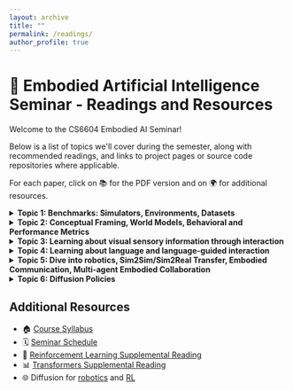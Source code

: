 ```yaml
---
layout: archive
title: ""
permalink: /readings/
author_profile: true
---
```


# 🤖 Embodied Artificial Intelligence Seminar - Readings and Resources

Welcome to the CS6604 Embodied AI Seminar! 

Below is a list of topics we'll cover during the semester, along with recommended readings, and links to project pages or source code repositories where applicable.

For each paper, click on 📚 for the PDF version and on 🌍 for additional resources.
<details>
  <summary><b>Topic 1: Benchmarks: Simulators, Environments, Datasets</b></summary>
  <ul>
    <li>ARNOLD: A Benchmark for Language-Grounded Task Learning With Continuous States in Realistic 3D Scenes <a href="https://arxiv.org/abs/2304.04321">📚</a> <a href="https://arnold-benchmark.github.io/">🌍</a></li>
    <li>iGibson 1.0: A Simulation Environment for Interactive Tasks in Large Realistic Scenes <a href="https://arxiv.org/abs/2012.02924">📚</a> <a href="https://svl.stanford.edu/igibson/">🌍</a></li>
    <li>Matterport3D: Interpreting Visually-Grounded Navigation Instructions in Real Environments <a href="https://arxiv.org/abs/1711.07280">📚</a> <a href="https://bringmeaspoon.org/">🌍</a></li>
    <li>CVDN: Vision-and-Dialog Navigation <a href="https://arxiv.org/abs/1907.04957">📚</a></li>
    <li>Soundspaces: Audio-Visual Navigation in 3D Environments <a href="https://link.springer.com/chapter/10.1007/978-3-030-58539-6_2">📚</a> <a href="https://vision.cs.utexas.edu/projects/audio_visual_navigation/">🌍</a></li>
    <li>AI2-THOR: An Interactive 3D Environment for Visual AI <a href="https://arxiv.org/abs/1712.05474">📚</a> <a href="https://ai2thor.allenai.org/">🌍</a></li>
    <li>Rearrangement: A Challenge for Embodied AI <a href="https://arxiv.org/abs/2011.01975">📚</a></li>
    <li>Visual Room Rearrangement <a href="https://arxiv.org/abs/2103.16544">📚</a> <a href="https://ai2thor.allenai.org/rearrangement/">🌍</a></li>
    <li>ProcTHOR: Large-Scale Embodied AI Using Procedural AI Generation <a href="https://arxiv.org/abs/2206.06994">📚</a> <a href="https://procthor.allenai.org/">🌍</a></li>
    <li>ManiSkill2: A Unified Benchmark for Generalizable Manipulation Skills <a href="https://arxiv.org/abs/2302.04659">📚</a> <a href="https://maniskill2.github.io/">🌍</a></li>
    <li>Object Goal Navigation using Goal-Oriented Semantic Exploration <a href="https://arxiv.org/abs/2007.00643">📚</a> <a href="https://devendrachaplot.github.io/projects/semantic-exploration.html">🌍</a></li>
    <li>Embodied Question Answering in Photorealistic Environments with Point Cloud Perception <a href="https://arxiv.org/abs/1904.03461">📚</a> <a href="https://embodiedqa.org/">🌍</a></li>
    <li>Alfred: A Benchmark for Interpreting Grounded Instructions for Everyday Tasks <a href="http://openaccess.thecvf.com/content_CVPR_2020/html/Shridhar_ALFRED_A_Benchmark_for_Interpreting_Grounded_Instructions_for_Everyday_Tasks_CVPR_2020_paper.html">📚</a> <a href="https://askforalfred.com/">🌍</a></li>
    <li>DialFRED: Dialogue-Enabled Agents for Embodied Instruction Following <a href="https://arxiv.org/abs/2202.13330">📚</a> <a href="https://github.com/xfgao/DialFRED">🌍</a></li>
    <li>Alexa Arena: A User-Centric Interactive Platform for Embodied AI <a href="https://arxiv.org/abs/2303.01586">📚</a> <a href="https://github.com/amazon-science/alexa-arena">🌍</a></li>
    <li>VirtualHome: Simulating Household Activities via Programs <a href="https://arxiv.org/abs/1806.07011">📚</a> <a href="http://virtual-home.org/">🌍</a></li>
    <li>BEHAVIOR-1K: A Benchmark for Embodied AI with 1,000 Everyday Activities and Realistic Simulation <a href="https://proceedings.mlr.press/v205/li23a.html">📚</a> <a href="https://behavior.stanford.edu/">🌍</a></li>
    <li>MineDojo: Building Open-Ended Embodied Agents with Internet-Scale Knowledge <a href="https://arxiv.org/abs/2206.08853">📚</a> <a href="https://minedojo.org/">🌍</a></li>
  </ul>
</details>

<details>
  <summary><b>Topic 2: Conceptual Framing, World Models, Behavioral and Performance Metrics</b></summary>
  <ul>
    <li>World Models <a href="https://arxiv.org/abs/1803.10122">📚</a> <a href="https://worldmodels.github.io/">🌍</a></li>
    <li>Machine Theory of Mind <a href="https://arxiv.org/abs/1802.07740">📚</a> </li>
    <li>Collaborative World Models: An Online-Offline Transfer RL Approach <a href="https://arxiv.org/abs/2305.15260">📚</a> </li>
    <li>Transformers are Sample-Efficient World Models <a href="https://arxiv.org/abs/2209.00588">📚</a> </li>
    <li>Learning Temporally Abstract World Models without Online Experimentation <a href="https://proceedings.mlr.press/v202/freed23a/freed23a.pdf">📚</a> </li>
    <li>Reward-Free Curricula for Training Robust World Models <a href="https://arxiv.org/abs/2306.09205">📚</a> </li>
    <li>Recurrent World Models Facilitate Policy Evolution <a href="https://arxiv.org/abs/1809.01999">📚</a> <a href="https://worldmodels.github.io/">🌍</a></li>
      <li>Discovering and Achieving Goals via World Models <a href="https://arxiv.org/abs/2110.09514">📚</a> <a href="https://orybkin.github.io/lexa/">🌍</a></li>
    <li>Planning to Explore via Self-Supervised World Models <a href="https://arxiv.org/abs/2005.05960">📚</a> <a href="https://ramanans1.github.io/plan2explore/">🌍</a></li>
    <li>Learning to Model the World with Language<a href="https://arxiv.org/abs/2308.01399">📚</a> <a href="https://dynalang.github.io/">🌍</a></li>
    <li>Do Embodied Agents Dream of Pixelated Sheep: Embodied Decision Making using Language Guided World Modelling <a href="https://arxiv.org/abs/2301.12050">📚</a></li>
    <li>Dream to Control: Learning Behaviors by Latent Imagination <a href="https://arxiv.org/abs/1912.01603">📚</a></li>
    <li>DayDreamer: World Models for Physical Robot Learning <a href="https://arxiv.org/abs/2206.14176">📚</a> <a href="https://danijar.com/project/daydreamer/">🌍</a></li>
    <li>Mastering Diverse Domains through World Models <a href="https://arxiv.org/abs/2301.04104">📚</a> <a href="https://danijar.com/project/dreamerv3/">🌍</a></li>
    <li>Mastering Atari with Discrete World Models <a href="https://arxiv.org/abs/2010.02193">📚</a> <a href="https://danijar.com/project/dreamerv2/">🌍</a></li>
    <li>Masked World Models for Visual Control <a href="https://proceedings.mlr.press/v205/seo23a/seo23a.pdf">📚</a> <a href="https://sites.google.com/view/mwm-rl">🌍</a></li>
    <li>Structured World Models from Human Videos <a href="https://www.roboticsproceedings.org/rss19/p012.pdf">📚</a> <a href="https://human-world-model.github.io/">🌍</a></li>
    <li>Building Machines That Learn and Think Like People <a href="https://arxiv.org/abs/1604.00289">📚</a></li>
    <li>Action and Perception as Divergence Minimization <a href="https://arxiv.org/abs/2009.01791">📚</a></li>
    <li>Intrinsically Motivated Reinforcement Learning <a href="https://proceedings.neurips.cc/paper_files/paper/2004/file/4be5a36cbaca8ab9d2066debfe4e65c1-Paper.pdf">📚</a> </li>
       <li>Decision Transformer: Reinforcement Learning via Sequence Modeling <a href="https://arxiv.org/abs/2106.01345">📚</a> </li>
    <li>Curiosity-Driven Exploration of Learned Disentangled Goal Spaces <a href="http://proceedings.mlr.press/v87/laversanne-finot18a/laversanne-finot18a.pdf">📚</a></li>
    <li>Encouraging and Evaluating Embodied Exploration <a href="https://openaccess.thecvf.com/content/CVPR2023/papers/Zhu_EXCALIBUR_Encouraging_and_Evaluating_Embodied_Exploration_CVPR_2023_paper.pdf">📚</a></li>
    <li>Language as a Cognitive Tool to Imagine Goals in Curiosity-Driven Exploration <a href="https://proceedings.neurips.cc/paper/2020/file/274e6fcf4a583de4a81c6376f17673e7-Paper.pdf">📚</a></li>
    <li>Learning to play with intrinsically-motivated, self-aware agents <a href="https://arxiv.org/abs/1802.07442">📚</a></li>
    <li>On Evaluation of Embodied Navigation Agents <a href="https://arxiv.org/abs/1807.06757">📚</a></li>
     <li>ObjectNav Revisited: On Evaluation of Embodied Agents Navigating to Objects <a href="https://arxiv.org/abs/2006.13171">📚</a></li>
     <li>On the Evaluation of Vision-and-Language Navigation Instructions <a href="https://arxiv.org/abs/2101.10504">📚</a></li>
     <li>A New Path: Scaling Vision-and-Language Navigation With Synthetic Instructions and Imitation Learning <a href="https://openaccess.thecvf.com/content/CVPR2023/html/Kamath_A_New_Path_Scaling_Vision-and-Language_Navigation_With_Synthetic_Instructions_and_CVPR_2023_paper.html">📚</a></li>
     <li>Stay on the Path: Instruction Fidelity in Vision-and-Language Navigation <a href="https://arxiv.org/abs/1905.12255">📚</a></li>
     <li>Iterative Vision-and-Language Navigation  <a href="https://openaccess.thecvf.com/content/CVPR2023/html/Krantz_Iterative_Vision-and-Language_Navigation_CVPR_2023_paper.html">📚</a></li>
    <li>GRIDTOPIX : Training Embodied Agents with Minimal Supervision <a href="https://openaccess.thecvf.com/content/ICCV2021/papers/Jain_GridToPix_Training_Embodied_Agents_With_Minimal_Supervision_ICCV_2021_paper.pdf">📚</a> <a href="https://unnat.github.io/gridtopix">🌍</a></li>
  <li>On the Limits of Evaluating Embodied Agent Model Generalization Using Validation Sets <a href="https://aclanthology.org/2022.insights-1.15.pdf">📚</a></li>
  </ul>
</details>


<details>
  <summary><b>Topic 3: Learning about visual sensory information through interaction </b></summary>
  <ul>
    <li> Scene Graph Contrastive Learning for Embodied Navigation <a href="https://openaccess.thecvf.com/content/ICCV2023/papers/Singh_Scene_Graph_Contrastive_Learning_for_Embodied_Navigation_ICCV_2023_paper.pdf">📚</a></li>
    <li> Learning Navigational Visual Representations with Semantic Map Supervision <a href="https://openaccess.thecvf.com/content/ICCV2023/papers/Hong_Learning_Navigational_Visual_Representations_with_Semantic_Map_Supervision_ICCV_2023_paper.pdf">📚</a></li>
    <li> Topological Semantic Graph Memory for Image-Goal Navigation <a href="https://proceedings.mlr.press/v205/kim23a/kim23a.pdf">📚</a></li>
    <li> Object-Goal Visual Navigation via Effective Exploration of Relations among Historical Navigation States  <a href="https://openaccess.thecvf.com/content/CVPR2023/papers/Du_Object-Goal_Visual_Navigation_via_Effective_Exploration_of_Relations_Among_Historical_CVPR_2023_paper.pdf">📚</a></li>
    <li> One-4-All: Neural Potential Fields for Embodied Navigation <a href="https://arxiv.org/pdf/2303.04011.pdf">📚</a></li>
    <li> 🏅 Emergence of Maps in the Memories of Blind Navigation Agents (ICLR'23 Outstanding Paper) <a href="https://iclr.cc/virtual/2023/oral/12560">📚</a></li>
    <li> Scene Memory Transformer for Embodied Agents in Long-Horizon Tasks <a href="https://arxiv.org/abs/1903.03878">📚</a></li>
    <li>Graph Attention Memory for Visual Navigation <a href="https://arxiv.org/abs/1905.13315">📚</a></li>
    <li>Instance-Specific Image Goal Navigation: Training Embodied Agents to Find Object Instances <a href="https://arxiv.org/pdf/2211.15876.pdf">📚</a></li>
    <li>Navigating to Objects Specified by Images <a href="https://arxiv.org/pdf/2304.01192.pdf">📚</a> <a href="https://jacobkrantz.github.io/modular_iin">🌍</a></li>
    <li> TIDEE: Tidying Up Novel Rooms using Visuo-Semantic Commonsense Priors <a href="https://arxiv.org/abs/2207.10761">📚</a> <a href="https://tidee-agent.github.io/">🌍</a></li>
    <li>Egocentric Planning for Scalable Embodied Task Achievement <a href="https://arxiv.org/pdf/2306.01295.pdf">📚</a></li>
    <li> ALP: Action-Aware Embodied Learning for Perception <a href="https://arxiv.org/pdf/2306.10190.pdf">📚</a></li>
    <li> Simple but Effective: CLIP Embeddings for Embodied AI <a href="https://arxiv.org/abs/2111.09888">📚</a></li>
    <li> Continuous Scene Representations for Embodied AI <a href="https://arxiv.org/abs/2203.17251">📚</a></li>
    <li> Graph-based Environment Representation for Vision-and-Language Navigation in Continuous Environments<a href="https://arxiv.org/pdf/2301.04352.pdf">📚</a></li>
    <li> Learning Affordance Landscapes for Interaction Exploration in 3D Environments <a href="https://proceedings.neurips.cc/paper_files/paper/2020/file/15825aee15eb335cc13f9b559f166ee8-Paper.pdf">📚</a></li>
   <li> PASTA: Pretrained Action-State Transformer Agents <a href="https://arxiv.org/abs/2307.10936">📚</a></li>
  </ul>
</details>

<details>
  <summary><b>Topic 4: Learning about language and language-guided interaction </b></summary>
  <ul>
    <li> MP5: A Multi-modal Open-ended Embodied System in Minecraft via Active Perception <a href="https://arxiv.org/pdf/2312.07472.pdf">📚</a></li>
    <li>Plan4MC: Skill reinforcement learning and planning for open-world Minecraft tasks <a href="https://arxiv.org/abs/2303.16563">📚</a></li> 
    <li>VOYAGER: An Open-Ended Embodied Agent with Large Language Models <a href="https://arxiv.org/abs/2305.16291">📚</a></li>
    <li>Describe, Explain, Plan and Select: Interactive Planning with Large Language Models Enables Open-World Multi-Task Agents <a href="https://arxiv.org/pdf/2302.01560.pdf">📚</a></li> 
    <li>Embodied Task Planning with Large Language Models <a href="https://arxiv.org/abs/2307.01848">📚</a></li>
    <li> Pre-training Contextualized World Models with In-the-wild Videos for Reinforcement Learning <a href="https://arxiv.org/abs/2305.18499">📚</a></li>
    <li>Chasing Ghosts: Instruction Following as Bayesian State Tracking  <a href="https://arxiv.org/pdf/1907.02022.pdf">📚</a></li> 
    <li>Context-Aware Planning and Environment-Aware Memory for Instruction Following Embodied Agents <a href="https://openaccess.thecvf.com/content/ICCV2023/papers/Kim_Context-Aware_Planning_and_Environment-Aware_Memory_for_Instruction_Following_Embodied_Agents_ICCV_2023_paper.pdf">📚</a></li>
    <li>SOAT: A Scene- and Object-Aware Transformer for Vision-and-Language Navigation <a href="https://openreview.net/pdf?id=E5EoQqCVYX">📚</a></li>
    <li>Building Cooperative Embodied Agents Modularly with Large Language Models <a href="https://arxiv.org/abs/2305.15695">📚</a></li>
    <li>Asking Before Action: Gather Information in Embodied Decision Making with Language Models <a href="https://arxiv.org/pdf/2307.02485.pdf">📚</a></li>
    <li>Language Models Meet World Models: Embodied Experiences Enhance Language Models <a href="https://arxiv.org/pdf/2305.10626.pdf">📚</a></li>
    <li>DANLI: Deliberative Agent for Following Natural Language Instructions <a href="https://arxiv.org/pdf/2210.12485.pdf">📚</a></li>
    <li>3D-LLM: Injecting the 3D World into Large Language Models <a href="https://arxiv.org/abs/2307.12981">📚</a></li>
    <li>EmbodiedGPT: Vision-Language Pre-Training via Embodied Chain of Thought <a href="https://arxiv.org/abs/2305.15021">📚</a></li>
    <li>PIGLeT: Language Grounding Through Neuro-Symbolic Interaction in a 3D World <a href="https://arxiv.org/abs/2106.00188">📚</a></li>
    <li>Embodied Executable Policy Learning with Language-based Scene Summarization<a href="https://arxiv.org/pdf/2306.05696.pdf">📚</a></li>
    <li>JARVIS-1: Open-world Multi-task Agents with Memory-Augmented Multimodal Language Models<a href="https://arxiv.org/abs/2311.05997">📚</a></li>
    <li>See and Think: Embodied Agent in Virtual Environment<a href="https://arxiv.org/abs/2311.15209">📚</a></li>
   <li>Open-Ended Instructable Embodied Agents with Memory-Augmented Large Language Models<a href="https://arxiv.org/abs/2310.15127">📚</a></li>
  </ul>
</details>

<details>
  <summary><b>Topic 5: Dive into robotics, Sim2Sim/Sim2Real Transfer, Embodied Communication, Multi-agent Embodied Collaboration</b></summary>
  <ul>
    <li> Eureka: Human-Level Reward Design via Coding Large Language Models <a href="https://arxiv.org/abs/2310.12931">📚</a></li> 
    <li> PaLM-E: An Embodied Multimodal Language Model <a href="https://palm-e.github.io/assets/palm-e.pdf">📚</a></li>
    <li> Learning Interactive Real-World Simulators <a href="https://arxiv.org/abs/2310.06114">📚</a> <a href="https://universal-simulator.github.io/unisim/">🌍</a></li>
    <li> Open X-Embodiment: Robotic Learning Datasets and RT-X Models <a href="https://arxiv.org/abs/2310.08864">📚</a> <a href="https://robotics-transformer-x.github.io/">🌍</a></li>
    <li> RT-2: Vision-Language-Action Models <a href="https://robotics-transformer2.github.io/assets/rt2.pdf">📚</a> <a href="https://robotics-transformer2.github.io/">🌍</a></li>
    <li> Scaling Robot Learning with Semantically Imagined Experience <a href="https://arxiv.org/abs/2302.11550">📚</a> <a href="https://diffusion-rosie.github.io/">🌍</a></li>
    <li> AR2-D2:Training a Robot Without a Robot <a href="https://arxiv.org/abs/2306.13818">📚</a> <a href="www.ar2d2.site">🌍</a></li>
    <li> IndoorSim-to-OutdoorReal: Learning to Navigate Outdoors without any Outdoor Experience<a href="https://arxiv.org/abs/2305.01098">📚</a> <a href="https://www.joannetruong.com/projects/i2o.html">🌍</a></li>
    <li> VIMA: General Robot Manipulation with Multimodal Prompts <a href="https://vimalabs.github.io/assets/vima_paper.pdf">📚</a> <a href="https://vimalabs.github.io/">🌍</a></li>
    <li> AdaptSim: Task-Driven Simulation Adaptation for Sim-to-Real Transfer <a href="https://arxiv.org/abs/2302.04903">📚</a> <a href="https://irom-lab.github.io/AdaptSim/">🌍</a></li>
    <li> RoboCat: A self-improving robotic agent <a href="https://arxiv.org/abs/2306.11706">📚</a> <a href="https://www.deepmind.com/blog/robocat-a-self-improving-robotic-agent">🌍</a></li>
    <li> Policy Stitching: Learning Transferable Robot Policies <a href="https://arxiv.org/abs/2309.13753">📚</a> <a href="http://generalroboticslab.com/PolicyStitching/">🌍</a></li> 
    <li> EC2 : Emergent Communication for Embodied Control <a href="https://arxiv.org/abs/2304.09448">📚</a></li>
    <li> Interpretation of Emergent Communication in Heterogeneous Collaborative Embodied Agents <a href="https://openaccess.thecvf.com/content/ICCV2021/papers/Patel_Interpretation_of_Emergent_Communication_in_Heterogeneous_Collaborative_Embodied_Agents_ICCV_2021_paper.pdf">📚</a></li>
    <li> Heterogeneous Embodied Multi-Agent Collaboration <a href="https://arxiv.org/abs/2307.13957">📚</a> <a href="https://hetercol.github.io/">🌍
    </a></li>
    <li> Sim-2-Sim Transfer for Vision-and-Language Navigation in Continuous Environments <a href="https://arxiv.org/pdf/2204.09667.pdf">📚</a> <a href="https://jacobkrantz.github.io/sim-2-sim">🌍
    </a></li>
  </ul>
</details>


<details>
  <summary><b>Topic 6: Diffusion Policies</b></summary>
  <ul>
    <li>Diffusion Policy: Visuomotor Policy Learning via Action Diffusion <a href="https://arxiv.org/pdf/2303.04137.pdf">📚</a></li>
    <li>NoMaD: Goal Masked Diffusion Policies for Navigation and Exploration <a href="https://arxiv.org/pdf/2310.07896.pdf">📚</a></li>
    <li>PlayFusion: Skill Acquisition via Diffusion from Language-Annotated Play <a href="https://openreview.net/forum?id=afF8RGcBBP">📚</a></li>
    <li>Learning Universal Policies via Text-Guided Video Generation <a href="https://arxiv.org/pdf/2302.00111.pdf">📚</a></li>
    <li>Compositional Foundation Models for Hierarchical Planning <a href="https://arxiv.org/pdf/2309.08587.pdf">📚</a></li>
    <li>XSkill: Cross Embodiment Skill Discovery <a href="https://arxiv.org/pdf/2307.09955.pdf">📚</a></li>
  </ul>
</details>


## Additional Resources
- 🏠 [Course Syllabus](https://isminoula.github.io/cs6604FA23/)
- 🗓️ [Seminar Schedule](https://isminoula.github.io/cs6604FA23/#schedule)
- 🧠 [Reinforcement Learning Supplemental Reading](https://lilianweng.github.io/posts/2018-02-19-rl-overview/)
- 📊 [Transformers Supplemental Reading](https://uvadlc-notebooks.readthedocs.io/en/latest/tutorial_notebooks/tutorial6/Transformers_and_MHAttention.html)
- 🌐 Diffusion for [robotics](https://github.com/mbreuss/diffusion-literature-for-robotics) and [RL](https://github.com/opendilab/awesome-diffusion-model-in-rl)
